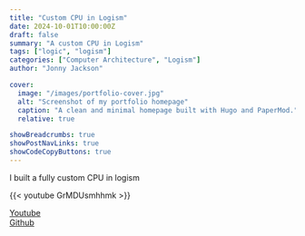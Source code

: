 ```yaml
---
title: "Custom CPU in Logism"
date: 2024-10-01T10:00:00Z
draft: false
summary: "A custom CPU in Logism"
tags: ["logic", "logism"]
categories: ["Computer Architecture", "Logism"]
author: "Jonny Jackson"

cover:
  image: "/images/portfolio-cover.jpg"
  alt: "Screenshot of my portfolio homepage"
  caption: "A clean and minimal homepage built with Hugo and PaperMod."
  relative: true

showBreadcrumbs: true
showPostNavLinks: true
showCodeCopyButtons: true
---
```


I built a fully custom CPU in logism

{{< youtube GrMDUsmhhmk >}}

[Youtube](https://www.youtube.com/watch?v=GrMDUsmhhmk)  
[Github](https://github.com/jonnyjackson26/CPU_in_logism)
